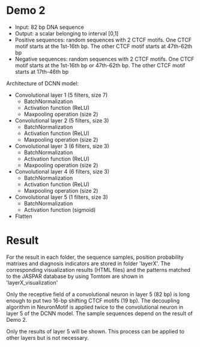 # Demo 2
* Input: 82 bp DNA sequence
* Output: a scalar belonging to interval [0,1]
* Positive sequences: random sequences with 2 CTCF motifs. One CTCF motif starts at the 1st-16th bp. The other CTCF motif starts at 47th-62th bp
* Negative sequences: random sequences with 2 CTCF motifs. One CTCF motif starts at the 1st-16th bp or 47th-62th bp. The other CTCF motif starts at 17th-46th bp

Architecture of DCNN model:


* Convolutional layer 1 (5 filters, size 7)
    + BatchNormalization
    + Activation function (ReLU)
    + Maxpooling operation (size 2)
* Convolutional layer 2 (5 filters, size 3)
    + BatchNormalization
    + Activation function (ReLU)
    + Maxpooling operation (size 2)
* Convolutional layer 3 (6 filters, size 3)
    + BatchNormalization
    + Activation function (ReLU)
    + Maxpooling operation (size 2)
* Convolutional layer 4 (6 filters, size 3)
    + BatchNormalization
    + Activation function (ReLU)
    + Maxpooling operation (size 2)
* Convolutional layer 5 (1 filters, size 3)
    + BatchNormalization
    + Activation function (sigmoid)
* Flatten

# Result

For the result in each folder, the sequence samples, position probability matrixes and diagnosis indicators are stored in folder 'layerX'. 
The corresponding visualization results (HTML files) and the patterns matched to the JASPAR database by using Tomtom are shown in 'layerX_visualization'

Only the receptive field of a convolutional neuron in layer 5 (82 bp) is long enough to put two 16-bp shifting CTCF motifs (19 bp). The decoupling algorithm in NeuronMotif is applied twice to the convolutional neuron in layer 5 of the DCNN model. The sample sequences depend on the result of Demo 2. 

Only the results of layer 5 will be shown. This process can be applied to other layers but is not necessary. 
